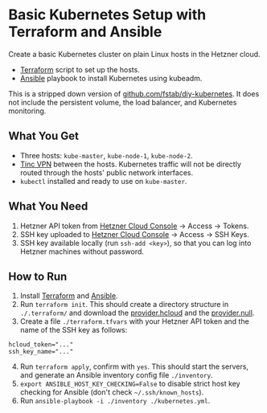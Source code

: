 Basic Kubernetes Setup with Terraform and Ansible
=================================================

Create a basic Kubernetes cluster on plain Linux hosts in the Hetzner cloud.

* [Terraform](https://www.terraform.io) script to set up the hosts.
* [Ansible](https://www.ansible.com) playbook to install Kubernetes using kubeadm.

This is a stripped down version of [github.com/fstab/diy-kubernetes](https://github.com/fstab/diy-kubernetes). It does not include the persistent volume, the load balancer, and Kubernetes monitoring.

What You Get
------------

* Three hosts: `kube-master`, `kube-node-1`, `kube-node-2`.
* [Tinc VPN](https://www.tinc-vpn.org/) between the hosts. Kubernetes traffic will not be directly routed through the hosts' public network interfaces.
* `kubectl` installed and ready to use on `kube-master`.

What You Need
-------------

1. Hetzner API token from [Hetzner Cloud Console](https://console.hetzner.cloud/) -> Access -> Tokens.
2. SSH key uploaded to [Hetzner Cloud Console](https://console.hetzner.cloud/) -> Access -> SSH Keys.
3. SSH key available locally (run `ssh-add <key>`), so that you can log into Hetzner machines without password.

How to Run
----------

1. Install [Terraform](https://www.terraform.io/) and [Ansible](https://www.ansible.com/).
2. Run `terraform init`. This should create a directory structure in `./.terraform/` and download the [provider.hcloud](https://github.com/terraform-providers/terraform-provider-hcloud) and the [provider.null](https://github.com/terraform-providers/terraform-provider-null).
3. Create a file `./terraform.tfvars` with your Hetzner API token and the name of the SSH key as follows:

```properties
hcloud_token="..."
ssh_key_name="..."
```

4. Run `terraform apply`, confirm with `yes`. This should start the servers, and generate an Ansible inventory config file `./inventory`.
5. `export ANSIBLE_HOST_KEY_CHECKING=False` to disable strict host key checking for Ansible (don't check `~/.ssh/known_hosts`).
6. Run `ansible-playbook -i ./inventory ./kubernetes.yml`.
